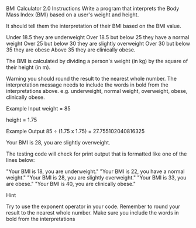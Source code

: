 BMI Calculator 2.0 Instructions Write a program that interprets the Body Mass Index (BMI) based on a user's weight and height.

It should tell them the interpretation of their BMI based on the BMI value.

Under 18.5 they are underweight Over 18.5 but below 25 they have a normal weight Over 25 but below 30 they are slightly overweight Over 30 but below 35 they are obese Above 35 they are clinically obese.

The BMI is calculated by dividing a person's weight (in kg) by the square of their height (in m).

Warning you should round the result to the nearest whole number. The interpretation message needs to include the words in bold from the interpretations above. e.g. underweight, normal weight, overweight, obese, clinically obese.

Example Input weight = 85

height = 1.75

Example Output 85 ÷ (1.75 x 1.75) = 27.755102040816325

Your BMI is 28, you are slightly overweight.

The testing code will check for print output that is formatted like one of the lines below:

"Your BMI is 18, you are underweight." "Your BMI is 22, you have a normal weight." "Your BMI is 28, you are slightly overweight." "Your BMI is 33, you are obese." "Your BMI is 40, you are clinically obese."

Hint

Try to use the exponent operator in your code. Remember to round your result to the nearest whole number. Make sure you include the words in bold from the interpretations

